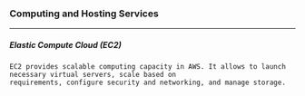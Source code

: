 ### Computing and Hosting Services
---
##### Elastic Compute Cloud (EC2)
```
EC2 provides scalable computing capacity in AWS. It allows to launch necessary virtual servers, scale based on
requirements, configure security and networking, and manage storage.
```
